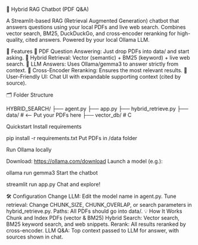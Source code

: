 🧠 Hybrid RAG Chatbot (PDF Q&A)

A Streamlit-based RAG (Retrieval Augmented Generation) chatbot that answers questions using your local PDFs and live web search. Combines vector search, BM25, DuckDuckGo, and cross-encoder reranking for high-quality, cited answers. Powered by your local Ollama LLM.

🚀 Features
🔎 PDF Question Answering: Just drop PDFs into data/ and start asking.
🧬 Hybrid Retrieval: Vector (semantic) + BM25 (keyword) + live web search.
🤖 LLM Answers: Uses Ollama/gemma3 to answer strictly from context.
🏅 Cross-Encoder Reranking: Ensures the most relevant results.
💬 User-Friendly UI: Chat UI with expandable supporting context (cited by source).


🗂️ Folder Structure

HYBRID_SEARCH/
├── agent.py
├── app.py
├── hybrid_retrieve.py
├── data/         # <-- Put your PDFs here
├── vector_db/    # C



Quickstart
Install requirements


pip install -r requirements.txt
Put PDFs in /data folder

Run Ollama locally

Download: https://ollama.com/download
Launch a model (e.g.):

ollama run gemma3
Start the chatbot


streamlit run app.py
Chat and explore!

🛠️ Configuration
Change LLM: Edit the model name in agent.py.
Tune retrieval: Change CHUNK_SIZE, CHUNK_OVERLAP, or search parameters in hybrid_retrieve.py.
Paths: All PDFs should go into data/.
💡 How It Works
Chunk and Index PDFs (vector & BM25)
Hybrid Search: Vector search, BM25 keyword search, and web snippets.
Rerank: All results reranked by cross-encoder.
LLM Q&A: Top context passed to LLM for answer, with sources shown in chat.